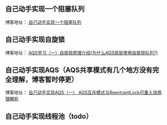 ## 自己动手实现一个阻塞队列
博客地址：
[自己动手实现一个阻塞队列](https://www.cnblogs.com/xiaoxiongcanguan/p/14640699.html)

## 自己动手实现自旋锁
博客地址：
[AQS学习（一）自旋锁原理介绍(为什么AQS底层使用自旋锁队列?)](https://www.cnblogs.com/xiaoxiongcanguan/p/14978750.html)

## 自己动手实现AQS（AQS共享模式有几个地方没有完全理解，博客暂时停更）
博客地址：
[自己动手实现AQS（一） AQS互斥模式与ReentrantLock可重入锁原理解析](https://www.cnblogs.com/xiaoxiongcanguan/p/15158618.html)

## 自己动手实现线程池（todo）